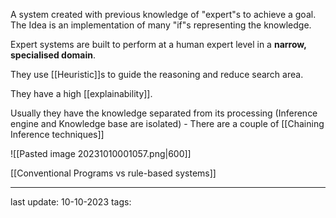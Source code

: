 A system created with previous knowledge of "expert"s to achieve a goal. The Idea is an implementation of many "if"s representing the knowledge.

Expert systems are built to perform at a human expert level in a **narrow, specialised domain**.

They use [[Heuristic]]s to guide the reasoning and reduce search area.

They have a high [[explainability]].

Usually they have the knowledge separated from its processing (Inference engine and Knowledge base are isolated) - There are a couple of [[Chaining Inference techniques]]

![[Pasted image 20231010001057.png|600]]

[[Conventional Programs vs rule-based systems]]

---
last update: 10-10-2023
tags: